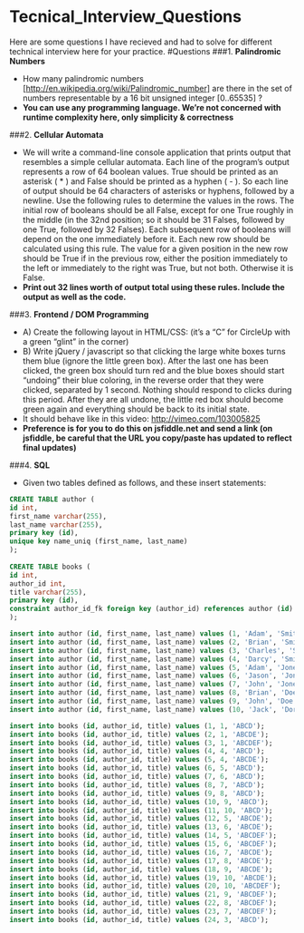 # Tecnical_Interview_Questions
Here are some questions I have recieved and had to solve for different technical interview here for your practice.
#Questions 
###1. <b>Palindromic Numbers</b>
  * How many palindromic numbers [http://en.wikipedia.org/wiki/Palindromic_number] are there in the set of numbers representable by a 16 bit unsigned integer [0..65535] ?
  * <b>You can use any programming language. We’re not concerned with runtime complexity here, only simplicity & correctness</b>

###2. <b>Cellular Automata</b>
  * We will write a command-line console application that prints output that resembles a simple cellular automata. Each line of the program’s output represents a row of 64 boolean values. True should be printed as an asterisk ( * ) and False should be printed as a hyphen ( - ). So each line of output should be 64 characters of asterisks or hyphens, followed by a newline.  Use the following rules to determine the values in the rows. The initial row of booleans should be all False, except for one True roughly in the middle (in the 32nd position; so it should be 31 Falses, followed by one True, followed by 32 Falses). Each subsequent row of booleans will depend on the one immediately before it. Each new row should be calculated using this rule. The value for a given position in the new row should be True if in the previous row, either the position immediately to the left or immediately to the right was True, but not both. Otherwise it is False.
  * <b>Print out 32 lines worth of output total using these rules. Include the output as well as the code.</b>
  
###3. <b>Frontend / DOM Programming</b>
  * A) Create the following layout in HTML/CSS: (it’s a “C” for CircleUp with a green “glint” in the corner)
  * B) Write jQuery / javascript so that clicking the large white boxes turns them blue (ignore the little green box). After the last one has been clicked, the green box should turn red and the blue boxes should start “undoing” their blue coloring, in the reverse order that they were clicked, separated by 1 second.  Nothing should respond to clicks during this period. After they are all undone, the little red box should become green again and everything should be back to its initial state.
  * It should behave like in this video: http://vimeo.com/103005825
  * <b>Preference is for you to do this on jsfiddle.net and send a link (on jsfiddle, be careful that the URL you copy/paste has updated to reflect final updates)</b>

###4. <b>SQL</b>
  * Given two tables defined as follows, and these insert statements:
  
```SQL 
CREATE TABLE author (
id int,
first_name varchar(255),
last_name varchar(255),
primary key (id),
unique key name_uniq (first_name, last_name)
);
 
CREATE TABLE books (
id int,
author_id int,
title varchar(255),
primary key (id),
constraint author_id_fk foreign key (author_id) references author (id)
);

insert into author (id, first_name, last_name) values (1, 'Adam', 'Smith');
insert into author (id, first_name, last_name) values (2, 'Brian', 'Smith');
insert into author (id, first_name, last_name) values (3, 'Charles', 'Smith');
insert into author (id, first_name, last_name) values (4, 'Darcy', 'Smith');
insert into author (id, first_name, last_name) values (5, 'Adam', 'Jones');
insert into author (id, first_name, last_name) values (6, 'Jason', 'Jones');
insert into author (id, first_name, last_name) values (7, 'John', 'Jones');
insert into author (id, first_name, last_name) values (8, 'Brian', 'Doe');
insert into author (id, first_name, last_name) values (9, 'John', 'Doe');
insert into author (id, first_name, last_name) values (10, 'Jack', 'Dorsey');

insert into books (id, author_id, title) values (1, 1, 'ABCD');
insert into books (id, author_id, title) values (2, 1, 'ABCDE');
insert into books (id, author_id, title) values (3, 1, 'ABCDEF');
insert into books (id, author_id, title) values (4, 4, 'ABCD');
insert into books (id, author_id, title) values (5, 4, 'ABCDE');
insert into books (id, author_id, title) values (6, 5, 'ABCD');
insert into books (id, author_id, title) values (7, 6, 'ABCD');
insert into books (id, author_id, title) values (8, 7, 'ABCD');
insert into books (id, author_id, title) values (9, 8, 'ABCD');
insert into books (id, author_id, title) values (10, 9, 'ABCD');
insert into books (id, author_id, title) values (11, 10, 'ABCD');
insert into books (id, author_id, title) values (12, 5, 'ABCDE');
insert into books (id, author_id, title) values (13, 6, 'ABCDE');
insert into books (id, author_id, title) values (14, 5, 'ABCDEF');
insert into books (id, author_id, title) values (15, 6, 'ABCDEF');
insert into books (id, author_id, title) values (16, 7, 'ABCDE');
insert into books (id, author_id, title) values (17, 8, 'ABCDE');
insert into books (id, author_id, title) values (18, 9, 'ABCDE');
insert into books (id, author_id, title) values (19, 10, 'ABCDE');
insert into books (id, author_id, title) values (20, 10, 'ABCDEF');
insert into books (id, author_id, title) values (21, 9, 'ABCDEF');
insert into books (id, author_id, title) values (22, 8, 'ABCDEF');
insert into books (id, author_id, title) values (23, 7, 'ABCDEF');
insert into books (id, author_id, title) values (24, 3, 'ABCD');
```
